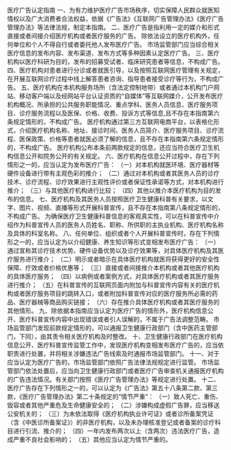 医疗广告认定指南
一、为有力维护医疗广告市场秩序，切实保障人民群众就医知情权以及广大消费者合法权益，依据《广告法》《互联网广告管理办法》《医疗广告管理办法》等法律法规，制定本指南。
二、医疗广告是指利用一定的媒介和形式直接或者间接介绍医疗机构或者医疗服务的广告。
除依法设立的医疗机构外，任何单位和个人不得自行或者委托他人发布医疗广告。
市场监管部门应当综合相关医疗信息的发布内容、发布渠道、发布方式等多种因素认定医疗广告。
三、医疗机构以医疗科研为目的，发布的招募受试者、临床研究患者等信息，不构成广告。
四、医疗机构对患者进行分诊或者就医引导，以及按照互联网医疗管理有关规定，在开展互联网诊疗过程中线上解答患者咨询、指导患者接受诊疗等行为，不构成广告。
五、医疗机构在本机构服务场所（含法定控制地带）或者通过本机构门户网站、移动客户端以及经网站平台认证资质的“自媒体”等互联网媒介，公开发布医疗机构概况、所承担的公共服务职能情况、重点学科、医务人员信息、医疗服务项目、诊疗服务流程以及医保、价格、收费、投诉方式等信息,且不存在本指南第六条规定情形的，不构成广告。
医疗机构通过第三方互联网电商平台，以表格化形式，介绍医疗机构名称、地址、接诊时间、医务人员简介、医疗服务项目、诊疗流程、医保政策、价格等患者就医必须了解的信息，且不存在本指南第六条规定情形的，不构成广告。
医疗机构公布本条前两款规定的信息，还应当符合医疗卫生机构信息公开和院务公开的有关规定。
六、医疗机构在信息公开过程中，存在下列情形之一的，应当认定为发布医疗广告：
（一）对本机构就医环境、医疗器材等硬件设备进行带有主观色彩的推介；
（二）通过对本机构或者其医务人员的诊疗技术、诊疗流程、诊疗效果进行主观性评价或者保证性承诺等方式，对本机构进行推介；
（三）与其他医疗机构进行比较；
（四）其他以推介本医疗机构为目的发布的信息。
七、医疗机构及其医务人员按照医疗卫生健康科普有关要求，以文字、图片、视频、直播等形式开展科普宣传，且不存在本指南第八条规定情形的，不构成广告。
    为确保医疗卫生健康科普信息的客观真实性，可以在科普宣传中介绍作为科普宣传人员的医务人员姓名、职称、所供职的主执业机构、医疗机构名称及具体的科室名称。
八、任何单位、组织或者个人开展科普宣传时，存在下列情形之一的，应当认定为以介绍健康、养生知识等形式变相发布医疗广告：
（一）通过宣称其诊疗技术优势、硬件设备优势以及诊疗效果等，对具体医疗机构及其医疗服务进行推介；
（二）明示或者暗示在具体医疗机构就医将获得更好的安全性保障、疗效或者价格优惠等；
（三）直接或者间接推介本机构或者其他医疗机构的具体医疗服务；
（四）以病例或者案例方式，对具体医疗机构或者其医疗服务进行推介；
（五）在科普宣传的互联网页面内附加与科普宣传内容有关的医疗机构或者医疗服务项目的跳转入口，或者附加科普宣传对应的医疗服务所必需的药品、医疗器械等商品购买链接；
（六）存在推介具体医疗机构或者其医疗服务的其他情形。
九、除依据本指南应当认定为医疗广告的情形外，医疗机构信息公开、医疗科普宣传内容中出现错误或者引人误解的，不属于广告法调整范畴。
市场监管部门发现前款规定情形的，可以通报卫生健康行政部门（含中医药主管部门，下同），由其责令相关医疗机构及时整改。
十、卫生健康行政部门在医疗机构信息公开、医疗科普宣传监管工作中，发现医疗机构变相发布医疗广告的，应当依职责进行处置，并将相关涉嫌违法广告线索及时通报市场监管部门。
十一、对于应当认定为医疗广告的，市场监管部门依照广告法律法规规定进行监管。
市场监管部门依法处置后，应当向卫生健康行政部门或者医疗广告审查机关通报医疗机构的广告违法情况。有关部门按照《医疗广告管理办法》等规定进行处置。
十二、医疗广告存在下列情形之一的，可以认定为《广告法》第五十八条第二款、第三款，《医疗广告管理办法》第二十条规定的“情节严重”：
（一）致人死亡、重伤、毁容或者其他严重危及生命健康安全的；
（二）涉嫌构成虚假广告罪，应当移送公安机关的；
（三）为未依法取得《医疗机构执业许可证》或者诊所备案凭证（含《中医诊所备案证》）的非医疗机构，以及未办理核准登记或者备案的诊疗科目进行引流、推介的；
（四）一年内发布两次以上（含两次）违法医疗广告，造成严重不良社会影响的；
（五）其他应当认定为情节严重的。